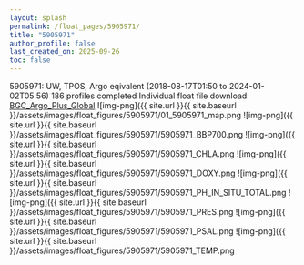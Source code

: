 ```yaml
---
layout: splash
permalink: /float_pages/5905971/
title: "5905971"
author_profile: false
last_created_on: 2025-09-26
toc: false
---
```

 
5905971: UW, TPOS, Argo eqivalent (2018-08-17T01:50 to 2024-01-02T05:56)
186 profiles completed
Individual float file download: [BGC_Argo_Plus_Global](https://ftp.soest.hawaii.edu/bgc_argo_plus/Individual_Floats/outliers_removed/5905971_Sprof_processed.nc)
![img-png]({{ site.url }}{{ site.baseurl }}/assets/images/float_figures/5905971/01_5905971_map.png
![img-png]({{ site.url }}{{ site.baseurl }}/assets/images/float_figures/5905971/5905971_BBP700.png
![img-png]({{ site.url }}{{ site.baseurl }}/assets/images/float_figures/5905971/5905971_CHLA.png
![img-png]({{ site.url }}{{ site.baseurl }}/assets/images/float_figures/5905971/5905971_DOXY.png
![img-png]({{ site.url }}{{ site.baseurl }}/assets/images/float_figures/5905971/5905971_PH_IN_SITU_TOTAL.png
![img-png]({{ site.url }}{{ site.baseurl }}/assets/images/float_figures/5905971/5905971_PRES.png
![img-png]({{ site.url }}{{ site.baseurl }}/assets/images/float_figures/5905971/5905971_PSAL.png
![img-png]({{ site.url }}{{ site.baseurl }}/assets/images/float_figures/5905971/5905971_TEMP.png
